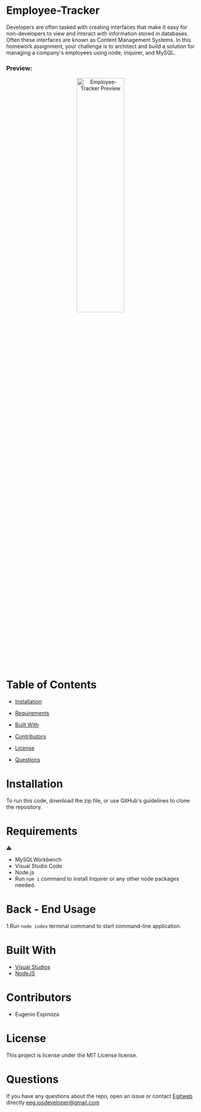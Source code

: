 # Employee-Tracker
<p>Developers are often tasked with creating interfaces that make it easy for non-developers to view and interact with information stored in databases. Often these interfaces are known as Content Management Systems. In this homework assignment, your challenge is to architect and build a solution for managing a company's employees using node, inquirer, and MySQL.</p>
<h3>Preview:</h3>

<p align="center">
  <img src="#" height="40%" width="50%" title="Employee-Tracker Preview">
</p>

# Table of Contents 
  
  * [Installation](#installation)
  
  * [Requirements](#requirements)
  
  * [Built&nbsp;With](#builtwith)
  
  * [Contributors](#contributors)
  
  * [License](#license)
  
  * [Questions](#questions)

# Installation

To run this code, download the zip file, or use GitHub's guidelines to clone the repository.

# Requirements

⚠️ 
* MySQLWorkbench
* Visual Studio Code
* Node.js
* Run ``` npm i ``` command to install Inquirer or any other node packages needed.


# Back - End Usage
1.Run ``` node index ``` terminal command to start command-line application.<br>

# Built&nbsp;With
* [Visual Studios](https://visualstudio.microsoft.com/)
* [NodeJS](https://nodejs.org/) 


# Contributors
* Eugenio Espinoza


# License

This project is license under the MIT License license.
  

# Questions
  
If you have any questions about the repo, open an issue or contact [Egitweb](https://github.com/egitweb) directly eeg.iosdeveloper@gmail.com
